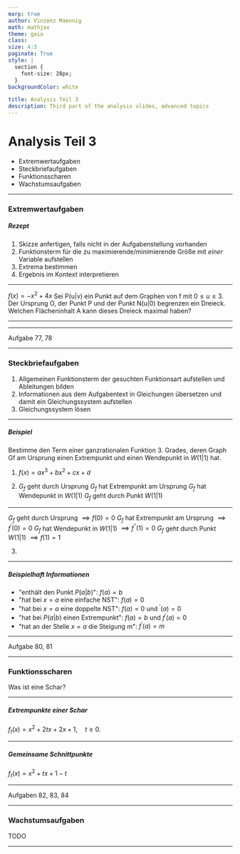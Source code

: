 ```yaml
---
marp: true
author: Vinzenz Maennig
math: mathjax
theme: gaia
class: 
size: 4:3
paginate: True
style: |
  section {
    font-size: 28px;
  }
backgroundColor: white

title: Analysis Teil 3
description: Third part of the analysis slides, advanced topics
---
```

# Analysis Teil 3
- Extremwertaufgaben
- Steckbriefaufgaben
- Funktionsscharen
- Wachstumsaufgaben

---
<!--header: Analysis | Extremwertaufgaben-->
<!--footer: Abiturma Abivorbereitungskurs | Winter 2023 München | Vinzenz Männig-->
### Extremwertaufgaben
##### Rezept
1) Skizze anfertigen, falls nicht in der Aufgabenstellung vorhanden
2) Funktionsterm für die zu maximierende/minimierende Größe mit *einer* Variable aufstellen
3) Extrema bestimmen
4) Ergebnis im Kontext interpretieren

---
$f(x) = -x^2+4x$
Sei P(u|v) ein Punkt auf dem Graphen von f mit $0 \leq u\leq 3$. Der Ursprung O, der Punkt P und der Punkt N(u|0) begrenzen ein Dreieck. Welchen Flächeninhalt A kann dieses Dreieck maximal haben?

---

---
Aufgabe 77, 78

---
### Steckbriefaufgaben
1. Allgemeinen Funktionsterm der gesuchten Funktionsart aufstellen und Ableitungen bilden
2. Informationen aus dem Aufgabentext in Gleichungen übersetzen und damit
ein Gleichungssystem aufstellen
3. Gleichungssystem lösen

---
##### Beispiel
Bestimme den Term einer ganzrationalen Funktion 3. Grades, deren Graph Gf am Ursprung einen Extrempunkt und einen Wendepunkt in $W( 1 | 1 )$ hat.
1. $f(x) = ax^3 + bx^2 + cx + d$
&nbsp;
&nbsp;
&nbsp;

2. $G_f$ geht durch Ursprung
$G_f$ hat Extrempunkt am Ursprung
$G_f$ hat Wendepunkt in $W( 1 | 1 )$
$G_f$ geht durch Punkt $W( 1 | 1 )$

---
$G_f$ geht durch Ursprung $\implies f(0) = 0$
$G_f$ hat Extrempunkt am Ursprung $\implies f^\prime(0) = 0$
$G_f$ hat Wendepunkt in $W( 1 | 1 )$ $\implies f^{\prime \prime}(1) = 0$
$G_f$ geht durch Punkt $W( 1 | 1 )$ $\implies f(1) = 1$

3. 

---
##### Beispielhaft Informationen
- "enthält den Punkt $P(a|b)$": $f(a) = b$
- "hat bei $x = a$ eine einfache NST": $f(a) = 0$
- "hat bei $x = a$ eine doppelte NST": $f(a) = 0$ und $^\prime(a) = 0$
- "hat bei $P( a | b)$ einen Extrempunkt": $f(a) = b$ und $f^\prime(a) = 0$
- "hat an der Stelle $x = a$ die Steigung m": $f^\prime(a) = m$

---
Aufgabe 80, 81

---
### Funktionsscharen
Was ist eine Schar?

---
##### Extrempunkte einer Schar
$f_t (x) = x^2 + 2tx + 2x + 1, \quad t ≥ 0.$

---
##### Gemeinsame Schnittpunkte
$f_t (x) = x^2 + tx + 1 - t$

---
Aufgaben 82, 83, 84

---
### Wachstumsaufgaben
TODO

---